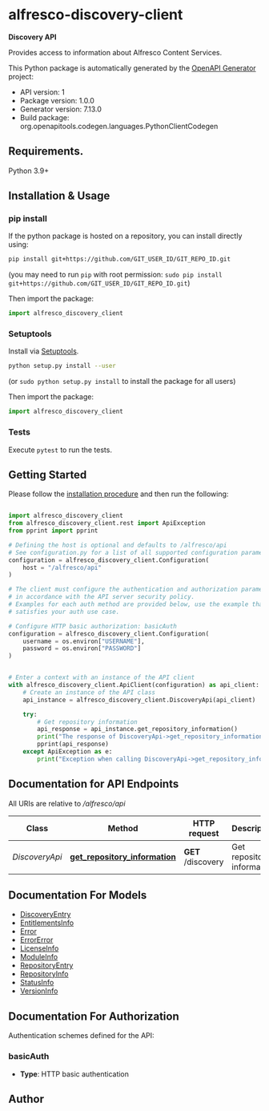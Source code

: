 # alfresco-discovery-client
**Discovery API**

Provides access to information about Alfresco Content Services.


This Python package is automatically generated by the [OpenAPI Generator](https://openapi-generator.tech) project:

- API version: 1
- Package version: 1.0.0
- Generator version: 7.13.0
- Build package: org.openapitools.codegen.languages.PythonClientCodegen

## Requirements.

Python 3.9+

## Installation & Usage
### pip install

If the python package is hosted on a repository, you can install directly using:

```sh
pip install git+https://github.com/GIT_USER_ID/GIT_REPO_ID.git
```
(you may need to run `pip` with root permission: `sudo pip install git+https://github.com/GIT_USER_ID/GIT_REPO_ID.git`)

Then import the package:
```python
import alfresco_discovery_client
```

### Setuptools

Install via [Setuptools](http://pypi.python.org/pypi/setuptools).

```sh
python setup.py install --user
```
(or `sudo python setup.py install` to install the package for all users)

Then import the package:
```python
import alfresco_discovery_client
```

### Tests

Execute `pytest` to run the tests.

## Getting Started

Please follow the [installation procedure](#installation--usage) and then run the following:

```python

import alfresco_discovery_client
from alfresco_discovery_client.rest import ApiException
from pprint import pprint

# Defining the host is optional and defaults to /alfresco/api
# See configuration.py for a list of all supported configuration parameters.
configuration = alfresco_discovery_client.Configuration(
    host = "/alfresco/api"
)

# The client must configure the authentication and authorization parameters
# in accordance with the API server security policy.
# Examples for each auth method are provided below, use the example that
# satisfies your auth use case.

# Configure HTTP basic authorization: basicAuth
configuration = alfresco_discovery_client.Configuration(
    username = os.environ["USERNAME"],
    password = os.environ["PASSWORD"]
)


# Enter a context with an instance of the API client
with alfresco_discovery_client.ApiClient(configuration) as api_client:
    # Create an instance of the API class
    api_instance = alfresco_discovery_client.DiscoveryApi(api_client)

    try:
        # Get repository information
        api_response = api_instance.get_repository_information()
        print("The response of DiscoveryApi->get_repository_information:\n")
        pprint(api_response)
    except ApiException as e:
        print("Exception when calling DiscoveryApi->get_repository_information: %s\n" % e)

```

## Documentation for API Endpoints

All URIs are relative to */alfresco/api*

Class | Method | HTTP request | Description
------------ | ------------- | ------------- | -------------
*DiscoveryApi* | [**get_repository_information**](docs/DiscoveryApi.md#get_repository_information) | **GET** /discovery | Get repository information


## Documentation For Models

 - [DiscoveryEntry](docs/DiscoveryEntry.md)
 - [EntitlementsInfo](docs/EntitlementsInfo.md)
 - [Error](docs/Error.md)
 - [ErrorError](docs/ErrorError.md)
 - [LicenseInfo](docs/LicenseInfo.md)
 - [ModuleInfo](docs/ModuleInfo.md)
 - [RepositoryEntry](docs/RepositoryEntry.md)
 - [RepositoryInfo](docs/RepositoryInfo.md)
 - [StatusInfo](docs/StatusInfo.md)
 - [VersionInfo](docs/VersionInfo.md)


<a id="documentation-for-authorization"></a>
## Documentation For Authorization


Authentication schemes defined for the API:
<a id="basicAuth"></a>
### basicAuth

- **Type**: HTTP basic authentication


## Author




